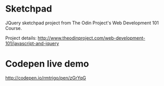 # Sketchpad

JQuery sketchpad project from The Odin Project's Web Development 101 Course.

Project details: http://www.theodinproject.com/web-development-101/javascript-and-jquery

# Codepen live demo

http://codepen.io/rmtrigo/pen/zGrYqG

